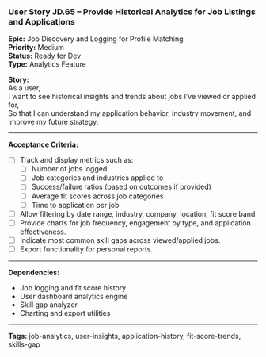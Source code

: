 ### User Story JD.65 – Provide Historical Analytics for Job Listings and Applications

**Epic:** Job Discovery and Logging for Profile Matching  
**Priority:** Medium  
**Status:** Ready for Dev  
**Type:** Analytics Feature  

**Story:**  
As a user,  
I want to see historical insights and trends about jobs I’ve viewed or applied for,  
So that I can understand my application behavior, industry movement, and improve my future strategy.

---

**Acceptance Criteria:**
- [ ] Track and display metrics such as:
  - [ ] Number of jobs logged
  - [ ] Job categories and industries applied to
  - [ ] Success/failure ratios (based on outcomes if provided)
  - [ ] Average fit scores across job categories
  - [ ] Time to application per job
- [ ] Allow filtering by date range, industry, company, location, fit score band.
- [ ] Provide charts for job frequency, engagement by type, and application effectiveness.
- [ ] Indicate most common skill gaps across viewed/applied jobs.
- [ ] Export functionality for personal reports.

---

**Dependencies:**
- Job logging and fit score history
- User dashboard analytics engine
- Skill gap analyzer
- Charting and export utilities

---

**Tags:** job-analytics, user-insights, application-history, fit-score-trends, skills-gap
